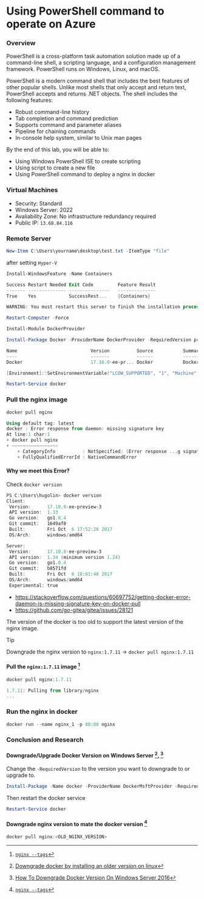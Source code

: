 # Using PowerShell command to operate on Azure

### Overview
PowerShell is a cross-platform task automation solution made up of a command-line shell, a scripting language, and a configuration management framework. PowerShell runs on Windows, Linux, and macOS.

PowerShell is a modern command shell that includes the best features of other popular shells. Unlike most shells that only accept and return text, PowerShell accepts and returns .NET objects. The shell includes the following features:

- Robust command-line history
- Tab completion and command prediction
- Supports command and parameter aliases
- Pipeline for chaining commands
- In-console help system, similar to Unix man pages

By the end of this lab, you will be able to:
- Using Windows PowerShell ISE to create scripting
- Using script to create a new file
- Using PowerShell command to deploy a nginx in docker


### Virtual Machines
- Security: Standard
- Windows Server: 2022
- Avaliability Zone: No infrastructure redundancy required
- Public IP: `13.68.84.116`

### Remote Server

```powershell
New-Item C:\Users\yourname\desktop\test.txt -ItemType "file"
```

after setting `Hyper-V`

```powershell
Install-WindowsFeature -Name Containers

Success Restart Needed Exit Code         Feature Result
------- -------------- ---------------   --------------
True    Yes            SuccessRest...    {Containers}

WARNING: You must restart this server to finish the installation process.
```

```powershell
Restart-Computer -Force
```

```powershell
Install-Module DockerProvider
```

```powershell
Install-Package Docker -ProviderName DockerProvider -RequiredVersion preview

Name                           Version          Source           Summary                                     
----                           -------          ------           -------                                     
Docker                         17.10.0-ee-pr... Docker           Docker Enterprise Edition for Windows Ser...
```

```powershell
[Environment]::SetEnvironmentVariable("LCOW_SUPPORTED", "1", "Machine")
```


```powershell
Restart-Service docker
```


### Pull the nginx image

```powershell
docker pull nginx

Using default tag: latest
docker : Error response from daemon: missing signature key
At line:1 char:1
+ docker pull nginx
+ ~~~~~~~~~~~~~~~~~
    + CategoryInfo          : NotSpecified: (Error response ...g signature key:String) [], RemoteException
    + FullyQualifiedErrorId : NativeCommandError
```

#### Why we meet this Error?

Check `docker version`

```powershell
PS C:\Users\hugolin> docker version
Client:
 Version:      17.10.0-ee-preview-3
 API version:  1.33
 Go version:   go1.8.4
 Git commit:   1649af8
 Built:        Fri Oct  6 17:52:28 2017
 OS/Arch:      windows/amd64

Server:
 Version:      17.10.0-ee-preview-3
 API version:  1.34 (minimum version 1.24)
 Go version:   go1.8.4
 Git commit:   b8571fd
 Built:        Fri Oct  6 18:01:48 2017
 OS/Arch:      windows/amd64
 Experimental: true
```

- https://stackoverflow.com/questions/60697752/getting-docker-error-daemon-is-missing-signature-key-on-docker-pull
- https://github.com/go-gitea/gitea/issues/28121

The version of the docker is too old to support the latest version of the nginx image.

> [!TIP]
> Downgrade the nginx version to `nginx:1.7.11` -> `docker pull nginx:1.7.11`

#### Pull the `nginx:1.7.11` image [^3]

```powershell
docker pull nginx:1.7.11

1.7.11: Pulling from library/nginx
...
```

### Run the nginx in docker

```powershell
docker run --name nginx_1 -p 80:80 nginx
```


### Conclusion and Research

#### Downgrade/Upgrade Docker Version on Windows Server [^1], [^2]

Change the `-RequiredVersion` to the version you want to downgrade to or upgrade to.

```powershell
Install-Package -Name docker -ProviderName DockerMsftProvider -RequiredVersion 17.03.2-ee-6 -Force -Verbose
```

Then restart the docker service
```powershell
Restart-Service docker
```

#### Downgrade nginx version to mate the docker version [^3]

```powershell
docker pull nginx:<OLD_NGINX_VERSION>
```


[^1]: [Downgrade docker by installing an older version on linux](https://medium.com/@geralexgr/downgrade-docker-by-installing-an-older-version-on-linux-2b5b710ca34)
[^2]: [How To Downgrade Docker Version On Windows Server 2016](https://www.youtube.com/watch?v=llzQpWuGgeM)
[^3]: [`nginx --tags`](https://hub.docker.com/_/nginx/tags?page=1&ordering=-last_updated)

